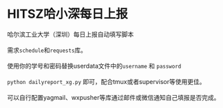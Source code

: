 # HITSZ哈小深每日上报
哈尔滨工业大学（深圳）每日上报自动填写脚本
<br><br>
需求`schedule`和`requests`库。
<br><br>
使用你的学号和密码替换userdata文件中的`username` 和 `password`
<br><br>
`python dailyreport_xg.py` 即可，配合tmux或者supervisor等使用更佳。
<br><br>
可以自行配置yagmail、wxpusher等库通过邮件或微信通知自己填报是否完成。